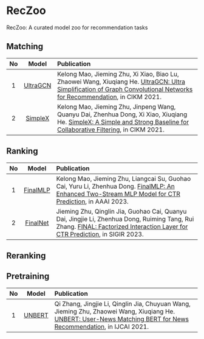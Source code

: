 # RecZoo

RecZoo: A curated model zoo for recommendation tasks



## Matching

| No  | Model                                    | Publication                                                                                                                                                                                                                                       
|:---:|:----------------------------------------:|:-------------------------------------------------------------------------------------------------------------------------------------------------------------------------------
| 1   |  [UltraGCN](./matching/gnn/UltraGCN)               | Kelong Mao, Jieming Zhu, Xi Xiao, Biao Lu, Zhaowei Wang, Xiuqiang He. [UltraGCN: Ultra Simplification of Graph Convolutional Networks for Recommendation](https://arxiv.org/pdf/2110.15114.pdf), in CIKM 2021.                                                              
| 2   |  [SimpleX](./matching/cf/SimpleX)                  | Kelong Mao, Jieming Zhu, Jinpeng Wang, Quanyu Dai, Zhenhua Dong, Xi Xiao, Xiuqiang He. [SimpleX: A Simple and Strong Baseline for Collaborative Filtering](https://arxiv.org/abs/2109.12613), in CIKM 2021.                                                                                    


## Ranking

| No  | Model                                    | Publication                                                                                                                                                                                                                                       
|:---:|:----------------------------------------:|:-------------------------------------------------------------------------------------------------------------------------------------------------------------------------------
| 1   |  [FinalMLP](./ranking/ctr/FinalMLP)               | Kelong Mao, Jieming Zhu, Liangcai Su, Guohao Cai, Yuru Li, Zhenhua Dong. [FinalMLP: An Enhanced Two-Stream MLP Model for CTR Prediction](https://arxiv.org/abs/2304.00902), in AAAI 2023.                                                              
| 2   |  [FinalNet](./ranking/ctr/FinalNet)                  | Jieming Zhu, Qinglin Jia, Guohao Cai, Quanyu Dai, Jingjie Li, Zhenhua Dong, Ruiming Tang, Rui Zhang. [FINAL: Factorized Interaction Layer for CTR Prediction](https://dl.acm.org/doi/10.1145/3539618.3591988), in SIGIR 2023.                                                                                                                               


## Reranking


## Pretraining

| No  | Model                                    | Publication                                                                                                                                                                                                                                       
|:---:|:----------------------------------------:|:-------------------------------------------------------------------------------------------------------------------------------------------------------------------------------
| 1   |  [UNBERT](./pretraining/news/UNBERT)               | Qi Zhang, Jingjie Li, Qinglin Jia, Chuyuan Wang, Jieming Zhu, Zhaowei Wang, Xiuqiang He. [UNBERT: User-News Matching BERT for News Recommendation](https://www.ijcai.org/proceedings/2021/462), in IJCAI 2021.
